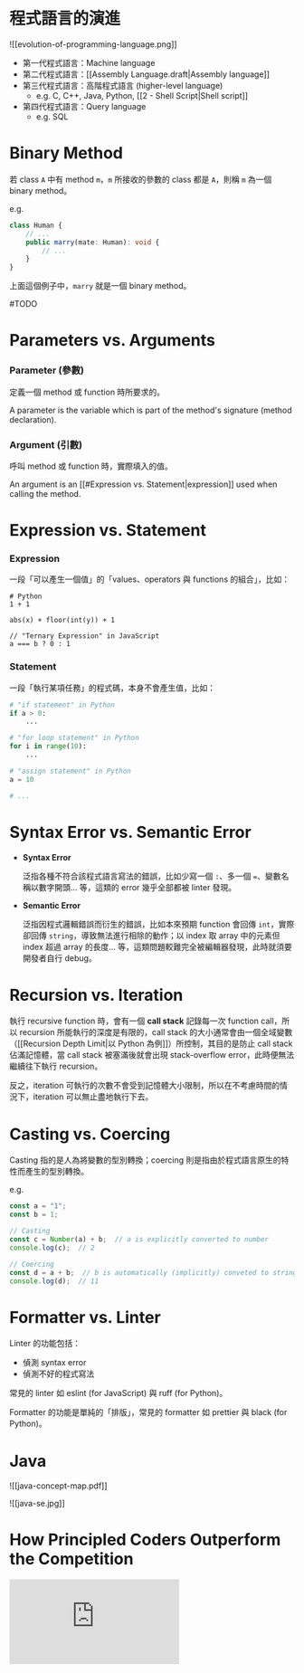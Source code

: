 # 程式語言的演進

![[evolution-of-programming-language.png]]

- 第一代程式語言：Machine language
- 第二代程式語言：[[Assembly Language.draft|Assembly language]]
- 第三代程式語言：高階程式語言 (higher-level language)
    - e.g. C, C++, Java, Python, [[2 - Shell Script|Shell script]]
- 第四代程式語言：Query language
    - e.g. SQL

# Binary Method

若 class `A` 中有 method `m`，`m` 所接收的參數的 class 都是 `A`，則稱 `m` 為一個 binary method。

e.g.

```TypeScript
class Human {
    // ...
    public marry(mate: Human): void {
        // ...
    }
}
```

上面這個例子中，`marry` 就是一個 binary method。

#TODO

# Parameters vs. Arguments

### Parameter (參數)

定義一個 method 或 function 時所要求的。

A parameter is the variable which is part of the method's signature (method declaration).

### Argument (引數)

呼叫 method 或 function 時，實際填入的值。

An argument is an [[#Expression vs. Statement|expression]] used when calling the method.

# Expression vs. Statement

### Expression

一段「可以產生一個值」的「values、operators 與 functions 的組合」，比如：

```plaintext
# Python
1 + 1

abs(x) + floor(int(y)) + 1

// "Ternary Expression" in JavaScript
a === b ? 0 : 1
```

### Statement

一段「執行某項任務」的程式碼，本身不會產生值，比如：

```Python
# "if statement" in Python
if a > 0:
    ...

# "for loop statement" in Python
for i in range(10):
    ...

# "assign statement" in Python
a = 10

# ...
```

# Syntax Error vs. Semantic Error

- **Syntax Error**

    泛指各種不符合該程式語言寫法的錯誤，比如少寫一個 `:`、多一個 `=`、變數名稱以數字開頭… 等，這類的 error 幾乎全部都被 linter 發現。

- **Semantic Error**

    泛指因程式邏輯錯誤而衍生的錯誤，比如本來預期 function 會回傳 `int`，實際卻回傳 `string`，導致無法進行相除的動作；以 index 取 array 中的元素但 index 超過 array 的長度… 等，這類問題較難完全被編輯器發現，此時就須要開發者自行 debug。

# Recursion vs. Iteration

執行 recursive function 時，會有一個 **call stack** 記錄每一次 function call，所以 recursion 所能執行的深度是有限的，call stack 的大小通常會由一個全域變數（[[Recursion Depth Limit|以 Python 為例]]）所控制，其目的是防止 call stack 佔滿記憶體，當 call stack 被塞滿後就會出現 stack-overflow error，此時便無法繼續往下執行 recursion。

反之，iteration 可執行的次數不會受到記憶體大小限制，所以在不考慮時間的情況下，iteration 可以無止盡地執行下去。

# Casting vs. Coercing

Casting 指的是人為將變數的型別轉換；coercing 則是指由於程式語言原生的特性而產生的型別轉換。

e.g.

```JavaScript
const a = "1";
const b = 1;

// Casting
const c = Number(a) + b;  // a is explicitly converted to number
console.log(c);  // 2

// Coercing
const d = a + b;  // b is automatically (implicitly) conveted to string
console.log(d);  // 11
```

# Formatter vs. Linter

Linter 的功能包括：

- 偵測 syntax error
- 偵測不好的程式寫法

常見的 linter 如 eslint (for JavaScript) 與 ruff (for Python)。

Formatter 的功能是單純的「排版」，常見的 formatter 如 prettier 與 black (for Python)。

# Java

![[java-concept-map.pdf]]

![[java-se.jpg]]

# How Principled Coders Outperform the Competition

<iframe style="aspect-ratio: 16/9" src="https://www.youtube.com/embed/q1qKv5TBaOA?si=BRDjCCH1sYPw32H2" title="YouTube video player" frameborder="0" allow="accelerometer; autoplay; clipboard-write; encrypted-media; gyroscope; picture-in-picture; web-share" referrerpolicy="strict-origin-when-cross-origin" allowfullscreen></iframe>
